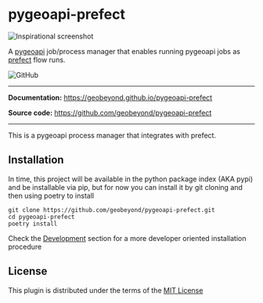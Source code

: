 # pygeoapi-prefect

![Inspirational screenshot]()

A [pygeoapi] job/process manager that enables running pygeoapi jobs as [prefect] flow runs.

![GitHub](https://img.shields.io/github/license/geobeyond/pygeoapi-prefect)

---

**Documentation:** <https://geobeyond.github.io/pygeoapi-prefect>

**Source code:** <https://github.com/geobeyond/pygeoapi-prefect>

---

This is a pygeoapi process manager that integrates with prefect.

## Installation

In time, this project will be available in the python package index (AKA pypi) and be installable via pip, but for
now you can install it by git cloning and then using poetry to install

```shell
git clone https://github.com/geobeyond/pygeoapi-prefect.git
cd pygeoapi-prefect
poetry install
```


Check the [Development](development.md) section for a more developer oriented
installation procedure


## License

This plugin is distributed under the terms of the
[MIT License](https://mit-license.org/)





[pygeoapi]: https://pygeoapi.io/
[prefect]: https://prefect.io/
